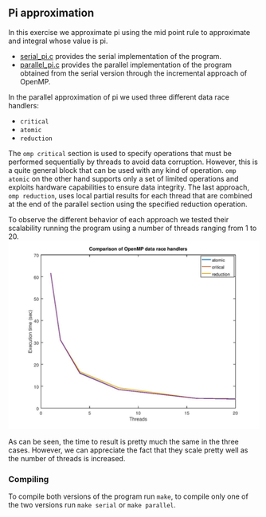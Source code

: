 ## Pi approximation

In this exercise we approximate pi using the mid point rule to approximate and
integral whose value is pi.

* [serial_pi.c](serial_pi.c) provides the serial implementation of the program.
* [parallel_pi.c](parallel_pi.c) provides the parallel implementation of the program
obtained from the serial version through the incremental approach of OpenMP.

In the parallel approximation of pi we used three different data race handlers:
* `critical`
* `atomic`
* `reduction`

The `omp critical` section is used to specify operations that must be performed
sequentially by threads to avoid data corruption. However, this is a quite
general block that can be used with any kind of operation. `omp atomic` on the
other hand supports only a set of limited operations and exploits hardware
capabilities to ensure data integrity. The last approach, `omp reduction`, 
uses local partial results for each thread that are combined at the end of the
parallel section using the specified reduction operation.

To observe the different behavior of each approach we tested their scalability
running the program using a number of threads ranging from 1 to 20.
![scaling](data_race.jpg)

As can be seen, the time to result is pretty much the same in the three cases.
 However, we can appreciate the fact that they scale pretty well as
the number of threads is increased.

### Compiling
To compile both versions of the program run `make`, to compile only one of the two
versions run `make serial` or `make parallel`.

